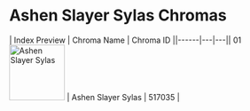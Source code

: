 # Ashen Slayer Sylas Chromas

| Index  Preview | Chroma Name | Chroma ID ||------|---|---|| 01  <img src='https://raw.communitydragon.org/latest/plugins/rcp-be-lol-game-data/global/default/v1/champion-chroma-images/517/517035.png' alt='Ashen Slayer Sylas' width='100'> | Ashen Slayer Sylas | 517035 |